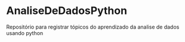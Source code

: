 # AnaliseDeDadosPython
Repositório para registrar tópicos do aprendizado da analise de dados usando python
